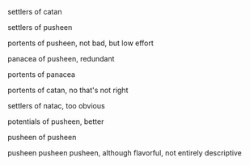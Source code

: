 settlers of catan

settlers of pusheen

portents of pusheen, not bad, but low effort

panacea of pusheen, redundant

portents of panacea

portents of catan, no that's not right

settlers of natac, too obvious

potentials of pusheen, better

pusheen of pusheen

pusheen pusheen pusheen, although flavorful, not entirely descriptive

